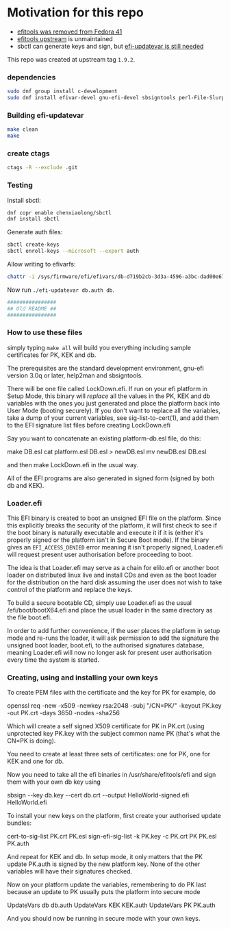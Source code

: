 # Motivation for this repo

* [efitools was removed from Fedora 41](https://discussion.fedoraproject.org/t/f41-secure-boot-with-only-your-own-keys/138120)
* [efitools upstream](https://web.git.kernel.org/pub/scm/linux/kernel/git/jejb/efitools.git/) is unmaintained
* sbctl can generate keys and sign, but [efi-updatevar is still needed](https://github.com/Foxboron/sbctl/issues/434)

This repo was created at upstream tag `1.9.2`.

### dependencies

```sh
sudo dnf group install c-development
sudo dnf install efivar-devel gnu-efi-devel sbsigntools perl-File-Slurp openssl openssl-devel openssl-devel-engine help2man
```

### Building efi-updatevar

```sh
make clean
make
```

### create ctags

```sh
ctags -R --exclude .git
```

### Testing

Install sbctl:

```sh
dnf copr enable chenxiaolong/sbctl
dnf install sbctl
```

Generate auth files:

```sh
sbctl create-keys
sbctl enroll-keys --microsoft --export auth
```

Allow writing to efivarfs:

```sh
chattr -i /sys/firmware/efi/efivars/db-d719b2cb-3d3a-4596-a3bc-dad00e67656f
```

Now run `./efi-updatevar db.auth db`.

```sh
################
## Old README ##
################
```

### How to use these files

simply typing `make all` will build you everything including sample certificates for
PK, KEK and db.

The prerequisites are the standard development environment, gnu-efi version
3.0q or later, help2man and sbsigntools.

There will be one file called LockDown.efi.  If run on your efi platform in
Setup Mode, this binary will *replace* all the values in the PK, KEK and db
variables with the ones you just generated and place the platform back into
User Mode (booting securely).  If you don't want to replace all the variables,
take a dump of your current variables, see sig-list-to-cert(1), and add them
to the EFI signature list files before creating LockDown.efi

Say you want to concatenate an existing platform-db.esl file, do this:

make DB.esl
cat platform.esl DB.esl > newDB.esl
mv newDB.esl DB.esl

and then make LockDown.efi in the usual way.

All of the EFI programs are also generated in signed form (signed by both db
and KEK).


### Loader.efi

This EFI binary is created to boot an unsigned EFI file on the platform. Since
this explicitly breaks the security of the platform, it will first check to
see if the boot binary is naturally executable and execute it if it is (either
it's properly signed or the platform isn't in Secure Boot mode).  If the
binary gives an `EFI_ACCESS_DENIED` error meaning it isn't properly signed,
Loader.efi will request present user authorisation before proceeding to boot.

The idea is that Loader.efi may serve as a chain for elilo.efi or another boot
loader on distributed linux live and install CDs and even as the boot loader
for the distribution on the hard disk assuming the user does not wish to take
control of the platform and replace the keys.

To build a secure bootable CD, simply use Loader.efi as the usual
/efi/boot/bootX64.efi and place the usual loader in the same directory as the
file boot.efi.

In order to add further convenience, if the user places the platform in setup
mode and re-runs the loader, it will ask permission to add the signature the
unsigned boot loader, boot.efi, to the authorised signatures database, meaning
Loader.efi will now no longer ask for present user authorisation every time
the system is started.


### Creating, using and installing your own keys

To create PEM files with the certificate and the key for PK for example, do

openssl req -new -x509 -newkey rsa:2048 -subj "/CN=PK/" -keyout PK.key -out PK.crt -days 3650 -nodes -sha256

Which will create a self signed X509 certificate for PK in PK.crt (using
unprotected key PK.key with the subject common name PK (that's what the CN=PK
is doing).

You need to create at least three sets of certificates: one for PK, one for
KEK and one for db.

Now you need to take all the efi binaries in /usr/share/efitools/efi and sign
them with your own db key using

sbsign --key db.key --cert db.crt --output HelloWorld-signed.efi HelloWorld.efi

To install your new keys on the platform, first create your authorised update
bundles:

cert-to-sig-list PK.crt PK.esl
sign-efi-sig-list -k PK.key -c PK.crt PK PK.esl PK.auth

And repeat for KEK and db.  In setup mode, it only matters that the PK update
PK.auth is signed by the new platform key.  None of the other variables will
have their signatures checked.

Now on your platform update the variables, remembering to do PK last because
an update to PK usually puts the platform into secure mode

UpdateVars db db.auth
UpdateVars KEK KEK.auth
UpdateVars PK PK.auth

And you should now be running in secure mode with your own keys.
